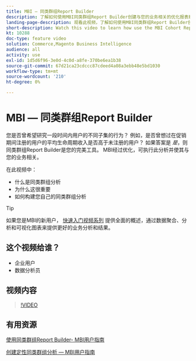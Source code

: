 ```yaml
---
title: MBI — 同类群组Report Builder
description: 了解如何使用MBI同类群组Report Builder创建与您的业务相关的优化报表和分析。
landing-page-description: 观看此视频，了解如何使用MBI同类群组Report Builder创建与您的业务相关的优化报表和分析。
short-description: Watch this video to learn how use the MBI Cohort Report Builder to create optimized reporting and analysis that is relevant to your business.
kt: 10288
doc-type: feature video
solution: Commerce,Magento Business Intelligence
audience: all
activity: use
exl-id: 1d5d6f96-3e0d-4c0d-a8fe-370be6ea1b38
source-git-commit: 67d21ca23cdccc87cdeed4a08a3ebb48e5bd1030
workflow-type: tm+mt
source-wordcount: '210'
ht-degree: 0%

---
```


# MBI — 同类群组Report Builder

您是否曾希望研究一段时间内用户的不同子集的行为？ 例如，是否曾想过在促销期间注册的用户的平均生命周期收入是否高于未注册的用户？ 如果答案是 _是_，则同类群组Report Builder是您的完美工具。 MBI经过优化，可执行此分析并使其与您的业务相关。

在此视频中：

- 什么是同类群组分析
- 为什么这很重要
- 如何构建您自己的同类群组分析

>[!TIP]
>
>如果您是MBI的新用户， [快速入门视频系列](1-overview.md) 提供全面的概述，通过数据聚合、分析和可视化图表来提供更好的业务分析和结果。

## 这个视频给谁？

- 企业用户
- 数据分析员

## 视频内容

>[!VIDEO](https://video.tv.adobe.com/v/342407?quality=12&learn=on)

## 有用资源

[使用同类群组Report Builder- MBI用户指南](https://experienceleague.adobe.com/docs/commerce-business-intelligence/mbi/analyze/sql/cohort-rpt-bldr.html)

[创建定性同类群组分析 — MBI用户指南](https://experienceleague.adobe.com/docs/commerce-business-intelligence/mbi/analyze/sql/create-qual-cohort-analysis.html)
